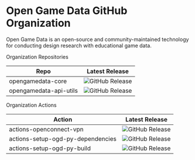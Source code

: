 # Open Game Data GitHub Organization

Open Game Data is an open-source and community-maintained technology for conducting design research with educational game data.

Organization Repositories

| Repo                   | Latest Release |
| ---                    | ---            |
| opengamedata-core      | ![GitHub Release](https://img.shields.io/github/v/release/opengamedata/opengamedata-core?display_name=release) |
| opengamedata-api-utils | ![GitHub Release](https://img.shields.io/github/v/release/opengamedata/opengamedata-api-utils?display_name=release) |

Organization Actions

| Action                            | Latest Release |
| ---                               | ---            |
| actions-openconnect-vpn           | ![GitHub Release](https://img.shields.io/github/v/release/opengamedata/actions-openconnect-vpn?display_name=release) |
| actions-setup-ogd-py-dependencies | ![GitHub Release](https://img.shields.io/github/v/release/opengamedata/actions-setup-ogd-py-dependencies?display_name=release) |
| actions-setup-ogd-py-build        | ![GitHub Release](https://img.shields.io/github/v/release/opengamedata/actions-setup-ogd-py-build?display_name=release) |
